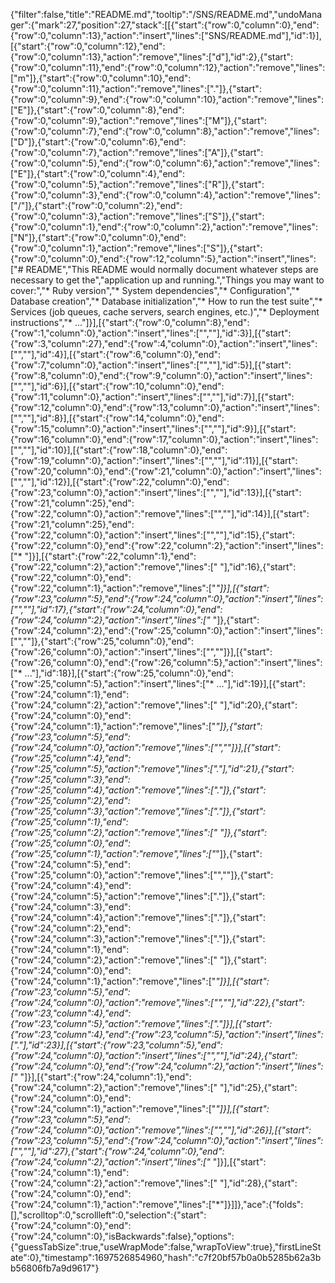 {"filter":false,"title":"README.md","tooltip":"/SNS/README.md","undoManager":{"mark":27,"position":27,"stack":[[{"start":{"row":0,"column":0},"end":{"row":0,"column":13},"action":"insert","lines":["SNS/README.md"],"id":1}],[{"start":{"row":0,"column":12},"end":{"row":0,"column":13},"action":"remove","lines":["d"],"id":2},{"start":{"row":0,"column":11},"end":{"row":0,"column":12},"action":"remove","lines":["m"]},{"start":{"row":0,"column":10},"end":{"row":0,"column":11},"action":"remove","lines":["."]},{"start":{"row":0,"column":9},"end":{"row":0,"column":10},"action":"remove","lines":["E"]},{"start":{"row":0,"column":8},"end":{"row":0,"column":9},"action":"remove","lines":["M"]},{"start":{"row":0,"column":7},"end":{"row":0,"column":8},"action":"remove","lines":["D"]},{"start":{"row":0,"column":6},"end":{"row":0,"column":7},"action":"remove","lines":["A"]},{"start":{"row":0,"column":5},"end":{"row":0,"column":6},"action":"remove","lines":["E"]},{"start":{"row":0,"column":4},"end":{"row":0,"column":5},"action":"remove","lines":["R"]},{"start":{"row":0,"column":3},"end":{"row":0,"column":4},"action":"remove","lines":["/"]},{"start":{"row":0,"column":2},"end":{"row":0,"column":3},"action":"remove","lines":["S"]},{"start":{"row":0,"column":1},"end":{"row":0,"column":2},"action":"remove","lines":["N"]},{"start":{"row":0,"column":0},"end":{"row":0,"column":1},"action":"remove","lines":["S"]},{"start":{"row":0,"column":0},"end":{"row":12,"column":5},"action":"insert","lines":["# README","This README would normally document whatever steps are necessary to get the","application up and running.","Things you may want to cover:","* Ruby version","* System dependencies","* Configuration","* Database creation","* Database initialization","* How to run the test suite","* Services (job queues, cache servers, search engines, etc.)","* Deployment instructions","* ..."]}],[{"start":{"row":0,"column":8},"end":{"row":1,"column":0},"action":"insert","lines":["",""],"id":3}],[{"start":{"row":3,"column":27},"end":{"row":4,"column":0},"action":"insert","lines":["",""],"id":4}],[{"start":{"row":6,"column":0},"end":{"row":7,"column":0},"action":"insert","lines":["",""],"id":5}],[{"start":{"row":8,"column":0},"end":{"row":9,"column":0},"action":"insert","lines":["",""],"id":6}],[{"start":{"row":10,"column":0},"end":{"row":11,"column":0},"action":"insert","lines":["",""],"id":7}],[{"start":{"row":12,"column":0},"end":{"row":13,"column":0},"action":"insert","lines":["",""],"id":8}],[{"start":{"row":14,"column":0},"end":{"row":15,"column":0},"action":"insert","lines":["",""],"id":9}],[{"start":{"row":16,"column":0},"end":{"row":17,"column":0},"action":"insert","lines":["",""],"id":10}],[{"start":{"row":18,"column":0},"end":{"row":19,"column":0},"action":"insert","lines":["",""],"id":11}],[{"start":{"row":20,"column":0},"end":{"row":21,"column":0},"action":"insert","lines":["",""],"id":12}],[{"start":{"row":22,"column":0},"end":{"row":23,"column":0},"action":"insert","lines":["",""],"id":13}],[{"start":{"row":21,"column":25},"end":{"row":22,"column":0},"action":"remove","lines":["",""],"id":14}],[{"start":{"row":21,"column":25},"end":{"row":22,"column":0},"action":"insert","lines":["",""],"id":15},{"start":{"row":22,"column":0},"end":{"row":22,"column":2},"action":"insert","lines":["* "]}],[{"start":{"row":22,"column":1},"end":{"row":22,"column":2},"action":"remove","lines":[" "],"id":16},{"start":{"row":22,"column":0},"end":{"row":22,"column":1},"action":"remove","lines":["*"]}],[{"start":{"row":23,"column":5},"end":{"row":24,"column":0},"action":"insert","lines":["",""],"id":17},{"start":{"row":24,"column":0},"end":{"row":24,"column":2},"action":"insert","lines":["* "]},{"start":{"row":24,"column":2},"end":{"row":25,"column":0},"action":"insert","lines":["",""]},{"start":{"row":25,"column":0},"end":{"row":26,"column":0},"action":"insert","lines":["",""]}],[{"start":{"row":26,"column":0},"end":{"row":26,"column":5},"action":"insert","lines":["* ..."],"id":18}],[{"start":{"row":25,"column":0},"end":{"row":25,"column":5},"action":"insert","lines":["* ..."],"id":19}],[{"start":{"row":24,"column":1},"end":{"row":24,"column":2},"action":"remove","lines":[" "],"id":20},{"start":{"row":24,"column":0},"end":{"row":24,"column":1},"action":"remove","lines":["*"]},{"start":{"row":23,"column":5},"end":{"row":24,"column":0},"action":"remove","lines":["",""]}],[{"start":{"row":25,"column":4},"end":{"row":25,"column":5},"action":"remove","lines":["."],"id":21},{"start":{"row":25,"column":3},"end":{"row":25,"column":4},"action":"remove","lines":["."]},{"start":{"row":25,"column":2},"end":{"row":25,"column":3},"action":"remove","lines":["."]},{"start":{"row":25,"column":1},"end":{"row":25,"column":2},"action":"remove","lines":[" "]},{"start":{"row":25,"column":0},"end":{"row":25,"column":1},"action":"remove","lines":["*"]},{"start":{"row":24,"column":5},"end":{"row":25,"column":0},"action":"remove","lines":["",""]},{"start":{"row":24,"column":4},"end":{"row":24,"column":5},"action":"remove","lines":["."]},{"start":{"row":24,"column":3},"end":{"row":24,"column":4},"action":"remove","lines":["."]},{"start":{"row":24,"column":2},"end":{"row":24,"column":3},"action":"remove","lines":["."]},{"start":{"row":24,"column":1},"end":{"row":24,"column":2},"action":"remove","lines":[" "]},{"start":{"row":24,"column":0},"end":{"row":24,"column":1},"action":"remove","lines":["*"]}],[{"start":{"row":23,"column":5},"end":{"row":24,"column":0},"action":"remove","lines":["",""],"id":22},{"start":{"row":23,"column":4},"end":{"row":23,"column":5},"action":"remove","lines":["."]}],[{"start":{"row":23,"column":4},"end":{"row":23,"column":5},"action":"insert","lines":["."],"id":23}],[{"start":{"row":23,"column":5},"end":{"row":24,"column":0},"action":"insert","lines":["",""],"id":24},{"start":{"row":24,"column":0},"end":{"row":24,"column":2},"action":"insert","lines":["* "]}],[{"start":{"row":24,"column":1},"end":{"row":24,"column":2},"action":"remove","lines":[" "],"id":25},{"start":{"row":24,"column":0},"end":{"row":24,"column":1},"action":"remove","lines":["*"]}],[{"start":{"row":23,"column":5},"end":{"row":24,"column":0},"action":"remove","lines":["",""],"id":26}],[{"start":{"row":23,"column":5},"end":{"row":24,"column":0},"action":"insert","lines":["",""],"id":27},{"start":{"row":24,"column":0},"end":{"row":24,"column":2},"action":"insert","lines":["* "]}],[{"start":{"row":24,"column":1},"end":{"row":24,"column":2},"action":"remove","lines":[" "],"id":28},{"start":{"row":24,"column":0},"end":{"row":24,"column":1},"action":"remove","lines":["*"]}]]},"ace":{"folds":[],"scrolltop":0,"scrollleft":0,"selection":{"start":{"row":24,"column":0},"end":{"row":24,"column":0},"isBackwards":false},"options":{"guessTabSize":true,"useWrapMode":false,"wrapToView":true},"firstLineState":0},"timestamp":1697526854960,"hash":"c7f20bf57b0a0b5285b62a3bb56806fb7a9d9617"}